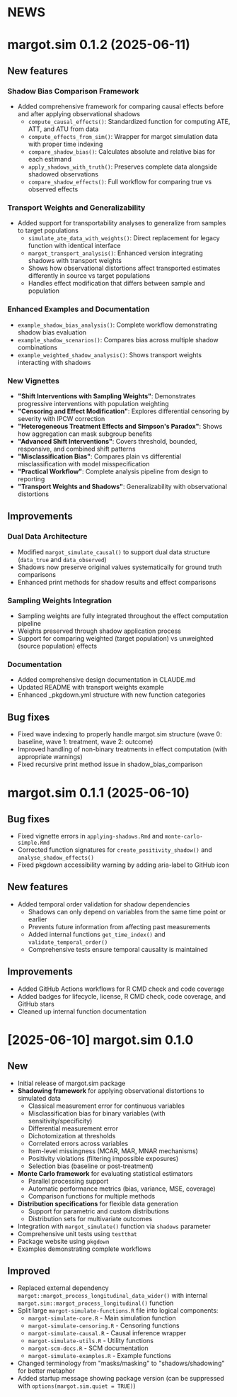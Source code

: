 # NEWS

# margot.sim 0.1.2 (2025-06-11)

## New features

### Shadow Bias Comparison Framework
* Added comprehensive framework for comparing causal effects before and after applying observational shadows
  - `compute_causal_effects()`: Standardized function for computing ATE, ATT, and ATU from data
  - `compute_effects_from_sim()`: Wrapper for margot simulation data with proper time indexing
  - `compare_shadow_bias()`: Calculates absolute and relative bias for each estimand
  - `apply_shadows_with_truth()`: Preserves complete data alongside shadowed observations
  - `compare_shadow_effects()`: Full workflow for comparing true vs observed effects

### Transport Weights and Generalizability
* Added support for transportability analyses to generalize from samples to target populations
  - `simulate_ate_data_with_weights()`: Direct replacement for legacy function with identical interface
  - `margot_transport_analysis()`: Enhanced version integrating shadows with transport weights
  - Shows how observational distortions affect transported estimates differently in source vs target populations
  - Handles effect modification that differs between sample and population

### Enhanced Examples and Documentation
* `example_shadow_bias_analysis()`: Complete workflow demonstrating shadow bias evaluation
* `example_shadow_scenarios()`: Compares bias across multiple shadow combinations
* `example_weighted_shadow_analysis()`: Shows transport weights interacting with shadows

### New Vignettes
* **"Shift Interventions with Sampling Weights"**: Demonstrates progressive interventions with population weighting
* **"Censoring and Effect Modification"**: Explores differential censoring by severity with IPCW correction
* **"Heterogeneous Treatment Effects and Simpson's Paradox"**: Shows how aggregation can mask subgroup benefits
* **"Advanced Shift Interventions"**: Covers threshold, bounded, responsive, and combined shift patterns
* **"Misclassification Bias"**: Compares plain vs differential misclassification with model misspecification
* **"Practical Workflow"**: Complete analysis pipeline from design to reporting
* **"Transport Weights and Shadows"**: Generalizability with observational distortions

## Improvements

### Dual Data Architecture
* Modified `margot_simulate_causal()` to support dual data structure (`data_true` and `data_observed`)
* Shadows now preserve original values systematically for ground truth comparisons
* Enhanced print methods for shadow results and effect comparisons

### Sampling Weights Integration
* Sampling weights are fully integrated throughout the effect computation pipeline
* Weights preserved through shadow application process
* Support for comparing weighted (target population) vs unweighted (source population) effects

### Documentation
* Added comprehensive design documentation in CLAUDE.md
* Updated README with transport weights example
* Enhanced _pkgdown.yml structure with new function categories

## Bug fixes

* Fixed wave indexing to properly handle margot.sim structure (wave 0: baseline, wave 1: treatment, wave 2: outcome)
* Improved handling of non-binary treatments in effect computation (with appropriate warnings)
* Fixed recursive print method issue in shadow_bias_comparison

# margot.sim 0.1.1 (2025-06-10)

## Bug fixes

* Fixed vignette errors in `applying-shadows.Rmd` and `monte-carlo-simple.Rmd`
* Corrected function signatures for `create_positivity_shadow()` and `analyse_shadow_effects()`
* Fixed pkgdown accessibility warning by adding aria-label to GitHub icon

## New features

* Added temporal order validation for shadow dependencies
  - Shadows can only depend on variables from the same time point or earlier
  - Prevents future information from affecting past measurements
  - Added internal functions `get_time_index()` and `validate_temporal_order()`
  - Comprehensive tests ensure temporal causality is maintained

## Improvements

* Added GitHub Actions workflows for R CMD check and code coverage
* Added badges for lifecycle, license, R CMD check, code coverage, and GitHub stars
* Cleaned up internal function documentation


# [2025-06-10] margot.sim 0.1.0

## New

* Initial release of margot.sim package
* **Shadowing framework** for applying observational distortions to simulated data
  - Classical measurement error for continuous variables
  - Misclassification bias for binary variables (with sensitivity/specificity)
  - Differential measurement error
  - Dichotomization at thresholds
  - Correlated errors across variables
  - Item-level missingness (MCAR, MAR, MNAR mechanisms)
  - Positivity violations (filtering impossible exposures)
  - Selection bias (baseline or post-treatment)
* **Monte Carlo framework** for evaluating statistical estimators
  - Parallel processing support
  - Automatic performance metrics (bias, variance, MSE, coverage)
  - Comparison functions for multiple methods
* **Distribution specifications** for flexible data generation
  - Support for parametric and custom distributions
  - Distribution sets for multivariate outcomes
* Integration with `margot_simulate()` function via `shadows` parameter
* Comprehensive unit tests using `testthat`
* Package website using `pkgdown`
* Examples demonstrating complete workflows

## Improved

* Replaced external dependency `margot::margot_process_longitudinal_data_wider()` with internal `margot.sim::margot_process_longitudinal()` function
* Split large `margot-simulate-functions.R` file into logical components:
  - `margot-simulate-core.R` - Main simulation function
  - `margot-simulate-censoring.R` - Censoring functions
  - `margot-simulate-causal.R` - Causal inference wrapper
  - `margot-simulate-utils.R` - Utility functions
  - `margot-scm-docs.R` - SCM documentation
  - `margot-simulate-examples.R` - Example functions
* Changed terminology from "masks/masking" to "shadows/shadowing" for better metaphor
* Added startup message showing package version (can be suppressed with `options(margot.sim.quiet = TRUE)`)
